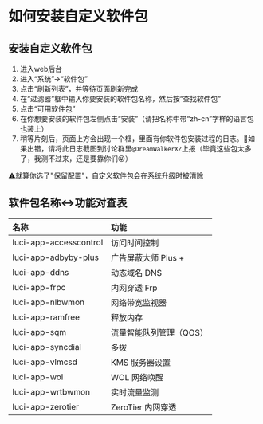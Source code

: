 # 如何安装自定义软件包

## 安装自定义软件包

1. 进入web后台
2. 进入“系统”-&gt;“软件包”
3. 点击“刷新列表”，并等待页面刷新完成
4. 在“过滤器”框中输入你要安装的软件包名称，然后按“查找软件包”
5. 点击“可用软件包”
6. 在你想要安装的软件包左侧点击“安装”（请把名称中带“zh-cn”字样的语言包也装上）
7. 稍等片刻后，页面上方会出现一个框，里面有你软件包安装过程的日志。🐛如果出错，请将此日志截图到讨论群里`@DreamWalkerXZ`上报（毕竟这些包太多了，我测不过来，还是要靠你们😝）

⚠️就算你选了"保留配置"，自定义软件包会在系统升级时被清除

## 软件包名称&lt;-&gt;功能对查表

| 名称 | 功能 |
| :--- | :--- |
| luci-app-accesscontrol | 访问时间控制 |
| luci-app-adbyby-plus | 广告屏蔽大师 Plus + |
| luci-app-ddns | 动态域名 DNS |
| luci-app-frpc | 内网穿透 Frp |
| luci-app-nlbwmon | 网络带宽监视器 |
| luci-app-ramfree | 释放内存 |
| luci-app-sqm | 流量智能队列管理（QOS） |
| luci-app-syncdial | 多拨 |
| luci-app-vlmcsd | KMS 服务器设置 |
| luci-app-wol | WOL 网络唤醒 |
| luci-app-wrtbwmon | 实时流量监测 |
| luci-app-zerotier | ZeroTier 内网穿透 |


